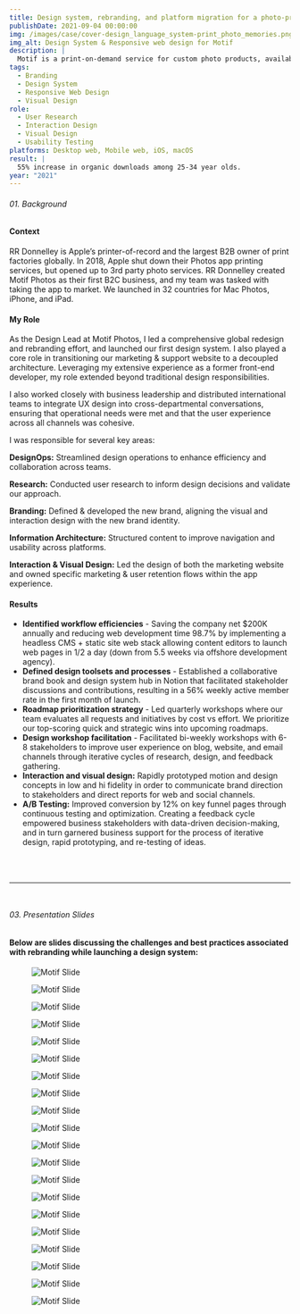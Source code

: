 ```yaml
---
title: Design system, rebranding, and platform migration for a photo-printing app
publishDate: 2021-09-04 00:00:00
img: /images/case/cover-design_language_system-print_photo_memories.png
img_alt: Design System & Responsive web design for Motif
description: |
  Motif is a print-on-demand service for custom photo products, available on iOS and Mac in 32 countries. At it's peak, it ranked #12 in Photo & Video apps on the App Store. Created by the world's largest B2B printer, R.R. Donnelley, a Fortune 500 company.
tags:
  - Branding
  - Design System
  - Responsive Web Design
  - Visual Design
role:
  - User Research
  - Interaction Design
  - Visual Design
  - Usability Testing
platforms: Desktop web, Mobile web, iOS, macOS
result: |
  55% increase in organic downloads among 25-34 year olds.
year: "2021"
---
```


<style>
    h6 + h4 {
        margin-top:1rem !important;
    }
    h4 + ul, h4 + ul>p, p + ul {
        margin-top:0rem !important;
    }
    hr {
        width: 100%;
        margin: 4rem 0 3rem !important;
    }
</style> 

###### 01. Background
#### Context
RR Donnelley is Apple’s printer-of-record and the largest B2B owner of print factories globally. In 2018, Apple shut down their Photos app printing services, but opened up to 3rd party photo services. RR Donnelley created Motif Photos as their first B2C business, and my team was tasked with taking the app to market. We launched in 32 countries for Mac Photos, iPhone, and iPad.

#### My Role
As the Design Lead at Motif Photos, I led a comprehensive global redesign and rebranding effort, and launched our first design system. I also played a core role in transitioning our marketing & support website to a decoupled architecture. Leveraging my extensive experience as a former front-end developer, my role extended beyond traditional design responsibilities. 

I also worked closely with business leadership and distributed international teams to integrate UX design into cross-departmental conversations, ensuring that operational needs were met and that the user experience across all channels was cohesive.

I was responsible for several key areas:

**DesignOps:** Streamlined design operations to enhance efficiency and collaboration across teams.

**Research:** Conducted user research to inform design decisions and validate our approach.

**Branding:** Defined & developed the new brand, aligning the visual and interaction design with the new brand identity.

**Information Architecture:** Structured content to improve navigation and usability across platforms.

**Interaction & Visual Design:** Led the design of both the marketing website and owned specific marketing & user retention flows within the app experience.


#### Results

- **Identified workflow efficiencies** - 
Saving the company net $200K annually and reducing web development time 98.7% by implementing a headless CMS + static site web stack allowing content editors to launch web pages in 1/2 a day (down from 5.5 weeks via offshore development agency).
- **Defined design toolsets and processes** -
Established a collaborative brand book and design system hub in Notion that facilitated stakeholder discussions and contributions, resulting in a 56% weekly active member rate in the first month of launch.
- **Roadmap prioritization strategy** -
Led quarterly workshops where our team evaluates all requests and initiatives by cost vs effort. We prioritize our top-scoring quick and strategic wins into upcoming roadmaps.
- **Design workshop facilitation** -
Facilitated bi-weekly workshops with 6-8 stakeholders to improve user experience on blog, website, and email channels through iterative cycles of research, design, and feedback gathering.
- **Interaction and visual design:**
Rapidly prototyped motion and design concepts in low and hi fidelity in order to communicate brand direction to stakeholders and direct reports for web and social channels.
- **A/B Testing:**
Improved conversion by 12% on key funnel pages through continuous testing and optimization. Creating a feedback cycle empowered business stakeholders with data-driven decision-making, and in turn garnered business support for the process of iterative design, rapid prototyping, and re-testing of ideas.

<hr>

###### 03. Presentation Slides
#### Below are slides discussing the challenges and best practices associated with rebranding while launching a design system:

<figure><img src="/images/case/motif1.jpg" alt="Motif Slide"></figure>
<figure><img src="/images/case/motif2.jpg" alt="Motif Slide"></figure>
<figure><img src="/images/case/motif3.jpg" alt="Motif Slide"></figure>
<figure><img src="/images/case/motif4.jpg" alt="Motif Slide"></figure>
<figure><img src="/images/case/motif5.jpg" alt="Motif Slide"></figure>
<figure><img src="/images/case/motif6.jpg" alt="Motif Slide"></figure>
<figure><img src="/images/case/motif7.jpg" alt="Motif Slide"></figure>
<figure><img src="/images/case/motif8.jpg" alt="Motif Slide"></figure>
<figure><img src="/images/case/motif9.jpg" alt="Motif Slide"></figure>
<figure><img src="/images/case/motif10.jpg" alt="Motif Slide"></figure>
<figure><img src="/images/case/motif11.jpg" alt="Motif Slide"></figure>
<figure><img src="/images/case/motif12.jpg" alt="Motif Slide"></figure>
<figure><img src="/images/case/motif13.jpg" alt="Motif Slide"></figure>
<figure><img src="/images/case/motif14.jpg" alt="Motif Slide"></figure>
<figure><img src="/images/case/motif15.jpg" alt="Motif Slide"></figure>
<figure><img src="/images/case/motif16.jpg" alt="Motif Slide"></figure>
<figure><img src="/images/case/motif17.jpg" alt="Motif Slide"></figure>
<figure><img src="/images/case/motif18.jpg" alt="Motif Slide"></figure>
<figure><img src="/images/case/motif19.jpg" alt="Motif Slide"></figure>
<figure><img src="/images/case/motif20.jpg" alt="Motif Slide"></figure>


